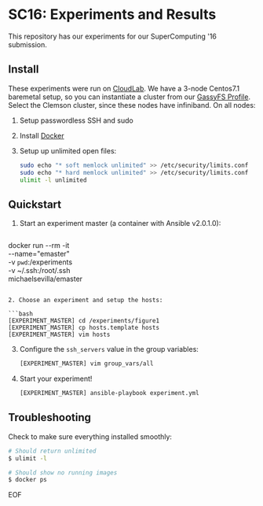 SC16: Experiments and Results
=============================

This repository has our experiments for our SuperComputing '16 submission. 

Install
-------

These experiments were run on [CloudLab](https://www.cloudlab.us). We have a 3-node Centos7.1 baremetal setup, so you can instantiate a cluster from our [GassyFS Profile](https://www.cloudlab.us/p/5fd60b18-f5d0-11e5-b570-99cadac50270). Select the Clemson cluster, since these nodes have infiniband. On all nodes:

1. Setup passwordless SSH and sudo
2. Install [Docker](https://docs.docker.com/engine/installation/)
3. Setup up unlimited open files:

   ```bash
   sudo echo "* soft memlock unlimited" >> /etc/security/limits.conf
   sudo echo "* hard memlock unlimited" >> /etc/security/limits.conf
   ulimit -l unlimited
   ```

Quickstart
----------

1. Start an experiment master (a container with Ansible v2.0.1.0):

   ```bash
  docker run --rm -it \
    --name="emaster" \
    -v `pwd`:/experiments \
    -v ~/.ssh:/root/.ssh \
    michaelsevilla/emaster
   ```

2. Choose an experiment and setup the hosts:

   ```bash
   [EXPERIMENT_MASTER] cd /experiments/figure1
   [EXPERIMENT_MASTER] cp hosts.template hosts
   [EXPERIMENT_MASTER] vim hosts
   ```

3. Configure the `ssh_servers` value in the group variables:

   ```bash
   [EXPERIMENT_MASTER] vim group_vars/all
   ```

4. Start your experiment!
   
   ```bash
   [EXPERIMENT_MASTER] ansible-playbook experiment.yml
   ``` 

Troubleshooting
---------------

Check to make sure everything installed smoothly:

   ```bash
   # Should return unlimited
   $ ulimit -l

   # Should show no running images
   $ docker ps 
   ```

EOF 
